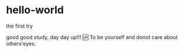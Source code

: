 # hello-world
the first try

good good study, day day up!!! 🆙 
To be yourself and donot care about others'eyes.
